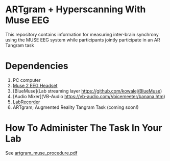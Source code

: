 # ARTgram + Hyperscanning With Muse EEG
This repository contains information for measuring inter-brain synchrony using the MUSE EEG system while participants jointly participate in an AR Tangram task

# Dependencies
1. PC computer
2. [Muse 2 EEG Headset](https://choosemuse.com/muse-2/)
3. [BlueMuse](Lab streaming layer https://github.com/kowalej/BlueMuse)
4. [Audio Mixer](VB-Audio https://vb-audio.com/Voicemeeter/banana.htm)
5. [LabRecorder](https://github.com/labstreaminglayer/App-LabRecorder)
6. ARTgram; Augmented Reality Tangram Task (coming soon!)

# How To Administer The Task In Your Lab

See [artgram_muse_procedure.pdf](https://github.com/cogcommscience-lab/muse_artgram/blob/main/artgram_muse_procedure.pdf)
